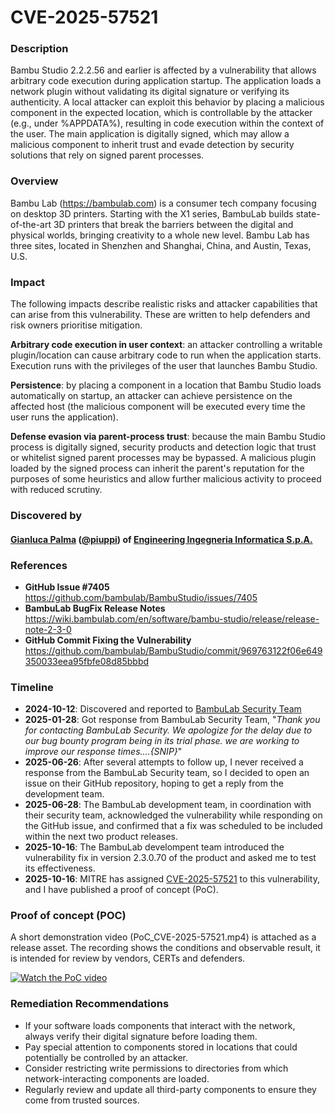 # CVE-2025-57521

### Description
Bambu Studio 2.2.2.56 and earlier is affected by a vulnerability that allows arbitrary code execution during application startup. The application loads a network plugin without validating its digital signature or verifying its authenticity. A local attacker can exploit this behavior by placing a malicious component in the expected location, which is controllable by the attacker (e.g., under %APPDATA%), resulting in code execution within the context of the user. The main application is digitally signed, which may allow a malicious component to inherit trust and evade detection by security solutions that rely on signed parent processes.

### Overview
Bambu Lab (https://bambulab.com) is a consumer tech company focusing on desktop 3D printers. Starting with the X1 series, BambuLab builds state-of-the-art 3D printers that break the barriers between the digital and physical worlds, bringing creativity to a whole new level. Bambu Lab has three sites, located in Shenzhen and Shanghai, China, and Austin, Texas, U.S.

### Impact
The following impacts describe realistic risks and attacker capabilities that can arise from this vulnerability. These are written to help defenders and risk owners prioritise mitigation.

**Arbitrary code execution in user context**: an attacker controlling a writable plugin/location can cause arbitrary code to run when the application starts. Execution runs with the privileges of the user that launches Bambu Studio.

**Persistence**: by placing a component in a location that Bambu Studio loads automatically on startup, an attacker can achieve persistence on the affected host (the malicious component will be executed every time the user runs the application).

**Defense evasion via parent-process trust**: because the main Bambu Studio process is digitally signed, security products and detection logic that trust or whitelist signed parent processes may be bypassed. A malicious plugin loaded by the signed process can inherit the parent's reputation for the purposes of some heuristics and allow further malicious activity to proceed with reduced scrutiny.

### Discovered by

#### [Gianluca Palma](https://www.linkedin.com/in/piuppi/) ([@piuppi](https://twitter.com/piuppi)) of [Engineering Ingegneria Informatica S.p.A.](https://www.eng.it)

### References

- **GitHub Issue #7405**  
  <https://github.com/bambulab/BambuStudio/issues/7405>  
- **BambuLab BugFix Release Notes**  
  <https://wiki.bambulab.com/en/software/bambu-studio/release/release-note-2-3-0>  
- **GitHub Commit Fixing the Vulnerability**
  <https://github.com/bambulab/BambuStudio/commit/969763122f06e649350033eea95fbfe08d85bbbd>
  
### Timeline
- **2024-10-12**: Discovered and reported to [BambuLab Security Team](https://bambulab.com/en-us/security)
- **2025-01-28**: Got response from BambuLab Security Team, "*Thank you for contacting BambuLab Security. We apologize for the delay due to our bug bounty program being in its trial phase. we are working to improve our response times....{SNIP}*"
- **2025-06-26**: After several attempts to follow up, I never received a response from the BambuLab Security team, so I decided to open an issue on their GitHub repository, hoping to get a reply from the development team.
- **2025-06-28**: The BambuLab development team, in coordination with their security team, acknowledged the vulnerability while responding on the GitHub issue, and confirmed that a fix was scheduled to be included within the next two product releases.
- **2025-10-16**: The BambuLab develompent team introduced the vulnerability fix in version 2.3.0.70 of the product and asked me to test its effectiveness.
- **2025-10-16**: MITRE has assigned [CVE-2025-57521](https://nvd.nist.gov/vuln/detail/CVE-2025-57521) to this vulnerability, and I have published a proof of concept (PoC).

### Proof of concept (POC)

A short demonstration video (PoC_CVE-2025-57521.mp4) is attached as a release asset. The recording shows the conditions and observable result, it is intended for review by vendors, CERTs and defenders.

[![Watch the PoC video](https://img.youtube.com/vi/GaDVkwocIG4/0.jpg)](https://www.youtube.com/watch?v=GaDVkwocIG4D)

### Remediation Recommendations

- If your software loads components that interact with the network, always verify their digital signature before loading them.
- Pay special attention to components stored in locations that could potentially be controlled by an attacker.
- Consider restricting write permissions to directories from which network-interacting components are loaded.
- Regularly review and update all third-party components to ensure they come from trusted sources.

